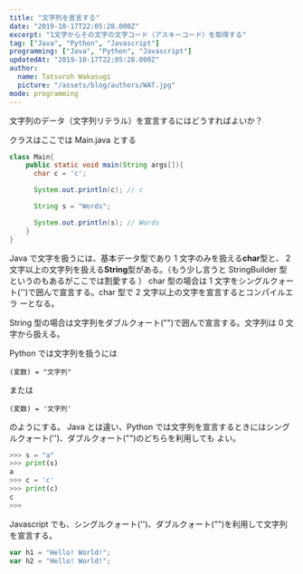 ```yaml
---
title: "文字列を宣言する"
date: "2019-10-17T22:05:28.000Z"
excerpt: "1文字からその文字の文字コード（アスキーコード）を取得する"
tag: ["Java", "Python", "Javascript"]
programming: ["Java", "Python", "Javascript"]
updatedAt: "2019-10-17T22:05:28.000Z"
author:
  name: Tatsuroh Wakasugi
  picture: "/assets/blog/authors/WAT.jpg"
mode: programming
---
```


文字列のデータ（文字列リテラル）を宣言するにはどうすればよいか？

<div class="note_content_by_programming_language" id="note_content_Java">

クラスはここでは Main.java とする

```java
class Main{
    public static void main(String args[]){
      char c = 'c';

      System.out.println(c); // c

      String s = "Words";

      System.out.println(s); // Words
    }
}
```

Java で文字を扱うには、基本データ型であり 1 文字のみを扱える**char**型と、
2 文字以上の文字列を扱える**String**型がある。（もう少し言うと StringBuilder 型というのもあるがここでは割愛する
）
char 型の場合は 1 文字をシングルクォート('')で囲んで宣言する。char 型で 2 文字以上の文字を宣言するとコンパイルエラ
ーとなる。

String 型の場合は文字列をダブルクォート("")で囲んで宣言する。文字列は 0 文字から扱える。

</div>
<div class="note_content_by_programming_language" id="note_content_Python">

Python では文字列を扱うには

```
(変数) = "文字列"
```

または

```
(変数) = '文字列'
```

のようにする。
Java とは違い、Python では文字列を宣言するときにはシングルクォート('')、ダブルクォート("")のどちらを利用しても
よい。

```python
>>> s = "a"
>>> print(s)
a
>>> c = 'c'
>>> print(c)
c
>>>
```

</div>
<div class="note_content_by_programming_language" id="note_content_Javascript">

Javascript でも、シングルクォート('')、ダブルクォート("")を利用して文字列を宣言する。

```javascript
var h1 = "Hello! World!";
var h2 = "Hello! World!";
```

</div>
